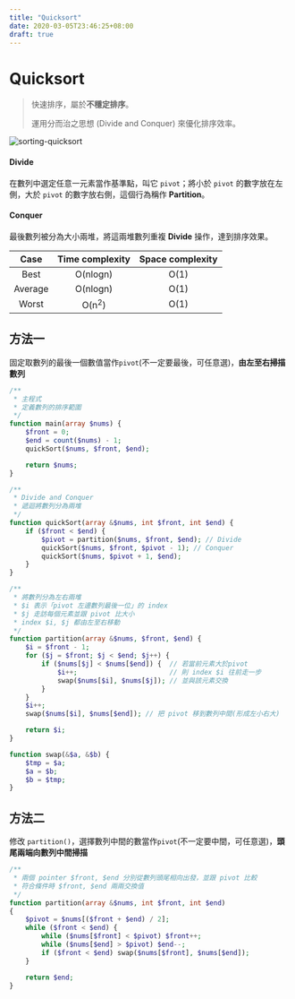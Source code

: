 ```yaml
---
title: "Quicksort"
date: 2020-03-05T23:46:25+08:00
draft: true
---
```


# Quicksort

> 快速排序，屬於**不穩定排序**。
>
> 運用分而治之思想 (Divide and Conquer) 來優化排序效率。

![sorting-quicksort](https://picbed.stdcdn.com/2021/09/63bdbe25896c2e78e98c77ddf252a364.gif)

#### Divide

在數列中選定任意一元素當作基準點，叫它 `pivot`；將小於 `pivot` 的數字放在左側，大於 `pivot` 的數字放右側，這個行為稱作 **Partition**。

#### Conquer

最後數列被分為大小兩堆，將這兩堆數列重複 **Divide** 操作，達到排序效果。



|  Case   | Time complexity  | Space complexity |
| :-----: | :--------------: | :--------------: |
|  Best   |     O(nlogn)     |       O(1)       |
| Average |     O(nlogn)     |       O(1)       |
|  Worst  | O(n<sup>2</sup>) |       O(1)       |



## 方法一

固定取數列的最後一個數值當作`pivot`(不一定要最後，可任意選)，**由左至右掃描數列**

```php
/**
 * 主程式
 * 定義數列的排序範圍
 */
function main(array $nums) {
    $front = 0;
    $end = count($nums) - 1;
    quickSort($nums, $front, $end);

    return $nums;
}

/**
 * Divide and Conquer
 * 遞迴將數列分為兩堆
 */
function quickSort(array &$nums, int $front, int $end) {
    if ($front < $end) {
        $pivot = partition($nums, $front, $end); // Divide
        quickSort($nums, $front, $pivot - 1); // Conquer
        quickSort($nums, $pivot + 1, $end);
    }
}

/**
 * 將數列分為左右兩堆
 * $i 表示「pivot 左邊數列最後一位」的 index
 * $j 走訪每個元素並跟 pivot 比大小
 * index $i, $j 都由左至右移動
 */
function partition(array &$nums, $front, $end) {
    $i = $front - 1;
    for ($j = $front; $j < $end; $j++) {
        if ($nums[$j] < $nums[$end]) {  // 若當前元素大於pivot
            $i++;                       // 則 index $i 往前走一步
            swap($nums[$i], $nums[$j]); // 並與該元素交換
        }
    }
    $i++;                           
    swap($nums[$i], $nums[$end]); // 把 pivot 移到數列中間(形成左小右大)

    return $i;
}

function swap(&$a, &$b) {
    $tmp = $a;
    $a = $b;
    $b = $tmp;
}
```

## 方法二

修改 `partition()`，選擇數列中間的數當作`pivot`(不一定要中間，可任意選)，**頭尾兩端向數列中間掃描**

```php
/**
 * 兩個 pointer $front, $end 分別從數列頭尾相向出發，並跟 pivot 比較
 * 符合條件時 $front, $end 兩兩交換值
 */
function partition(array &$nums, int $front, int $end)
{
    $pivot = $nums[($front + $end) / 2];
    while ($front < $end) {
        while ($nums[$front] < $pivot) $front++;
        while ($nums[$end] > $pivot) $end--;
        if ($front < $end) swap($nums[$front], $nums[$end]);
    }

    return $end;
}
```
